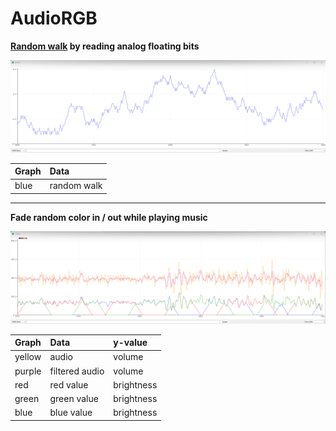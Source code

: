 
# AudioRGB

**[Random walk](https://en.wikipedia.org/wiki/Random_walk) by reading analog floating bits**

![](img/random-walk-by-reading-analog-floating-bits.png)

| Graph | Data        |
| :---- | :---------- |
| blue  | random walk |

***

**Fade random color in / out while playing music**

![](img/fade-random-color-in-out.png)

| Graph  | Data           | y-value    |
| :----- | :------------- | :--------- |
| yellow | audio          | volume     |
| purple | filtered audio | volume     |
| red    | red value      | brightness |
| green  | green value    | brightness |
| blue   | blue value     | brightness |
